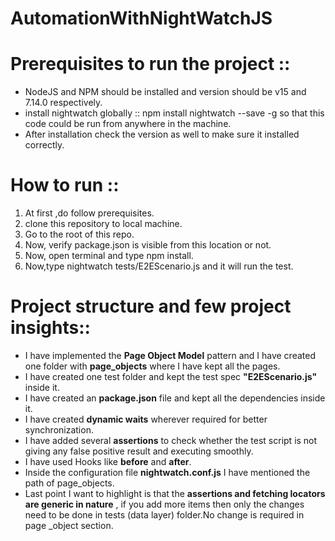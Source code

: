 # AutomationWithNightWatchJS
Prerequisites to run the project ::
======================================
* NodeJS and NPM should be installed and version should be v15 and 7.14.0 respectively.
* install nightwatch globally :: npm install nightwatch --save -g so that this code could be run from anywhere in the machine.
* After installation check the version as well to make sure it installed correctly.

How to run ::
================

1. At first ,do follow prerequisites.
2. clone this repository to local machine. 
3. Go to the root of this repo.
4. Now, verify package.json is visible from this location or not.
5. Now, open terminal and type npm install.
7. Now,type nightwatch tests/E2EScenario.js and it will run the test.

Project structure and few project insights::  
==============================================

* I have implemented the **Page Object Model** pattern and I have created one folder with **page_objects** where I have kept all the pages.
* I have created one test folder and kept the test spec **"E2EScenario.js"** inside it.
* I have created an **package.json** file  and kept all the dependencies inside it.  
*  I have created **dynamic waits** wherever required for better synchronization.
*  I have added several **assertions** to check whether the test script is not giving any false positive result and executing smoothly.
*  I have used Hooks like **before** and **after**.
*  Inside the configuration file **nightwatch.conf.js** I have mentioned the path of page_objects.
*  Last point I want to highlight is that the **assertions and fetching locators are generic in nature** , if you add more items then only the changes need to be done in tests (data layer) folder.No change is required in page _object section.










